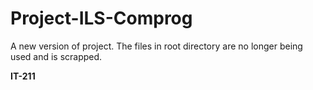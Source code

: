 # Project-ILS-Comprog

A new version of project. The files in root directory are no longer being used and is scrapped.

**IT-211**
